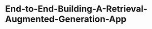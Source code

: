 # End-to-End-Building-A-Retrieval-Augmented-Generation-App
 
<!-- A typical RAG application has two main components:

Indexing: a pipeline for ingesting data from a source and indexing it. This usually happens offline.

Retrieval and generation: the actual RAG chain, which takes the user query at run time and retrieves the relevant data from the index, then passes that to the model.

Indexing
Load: First we need to load our data. This is done with Document Loaders.
Split: Text splitters break large Documents into smaller chunks. This is useful both for indexing data and passing it into a model, as large chunks are harder to search over and won't fit in a model's finite context window.
Store: We need somewhere to store and index our splits, so that they can be searched over later. This is often done using a VectorStore and Embeddings model.

![alt text](image.png)

Retrieval and generation
Retrieve: Given a user input, relevant splits are retrieved from storage using a Retriever.
Generate: A ChatModel / LLM produces an answer using a prompt that includes both the question with the retrieved data

![alt text](image-1.png) -->

